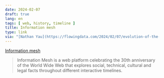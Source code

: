 ```yaml
---
date: 2024-02-07
draft: true
lang: en
tags: [ web, history, timeline ]
title: Information mesh
type: link
via: "[Nathan Yau](https://flowingdata.com/2024/02/07/evolution-of-the-scrollbar/)"
---
```


[Information mesh](http://infomesh.org/about)

> Information Mesh is a web platform celebrating the 30th anniversary of the World Wide Web that explores social, technical, cultural and legal facts throughout different interactive timelines. 
